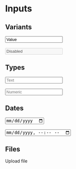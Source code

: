 <link rel="stylesheet" type="text/css" href="../../css/main.css" />

<h1>Inputs</h1>

<h2>Variants</h2>

<div class="preview">
    <input type="text" class="input" placeholder="Placeholder" value="Value" />
    <br /><br />
    <input disabled type="text" class="input" value="Disabled" />
</div>

<h2>Types</h2>

<div class="preview">
    <input type="text" class="input" placeholder="Text" />
    <br /><br />
    <input type="number" class="input" placeholder="Numeric" />
</div>

<h2>Dates</h2>

<div class="preview">
    <input type="date" class="input" placeholder="Date" />
    <br /><br />
    <input type="datetime-local" class="input" placeholder="Date" />
</div>

<h2>Files</h2>

<div class="preview">
    <label for="file" class="button -primary">Upload file</label>
    <input id="file" hidden type="file" class="input" placeholder="File" />
</div>
